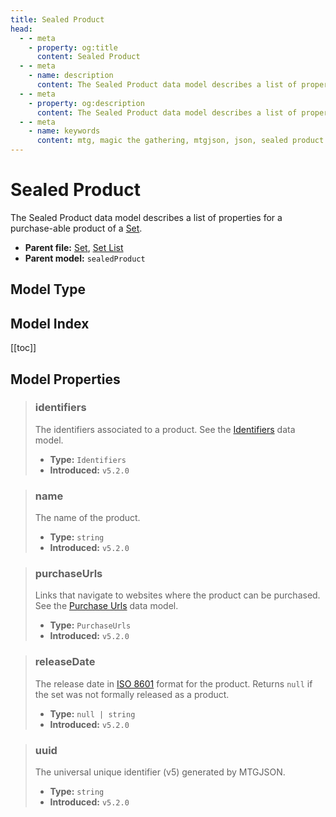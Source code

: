 ```yaml
---
title: Sealed Product
head:
  - - meta
    - property: og:title
      content: Sealed Product
  - - meta
    - name: description
      content: The Sealed Product data model describes a list of properties for a purchase-able product of a Set.
  - - meta
    - property: og:description
      content: The Sealed Product data model describes a list of properties for a purchase-able product of a Set.
  - - meta
    - name: keywords
      content: mtg, magic the gathering, mtgjson, json, sealed product
---
```


# Sealed Product

The Sealed Product data model describes a list of properties for a purchase-able product of a [Set](/data-models/set/).

- **Parent file:** [Set](/data-models/set/), [Set List](/data-models/set-list/)
- **Parent model:** `sealedProduct`

## Model Type

<ModelType type="SealedProduct" />

## Model Index

<PropertyToggler/>

[[toc]]

## Model Properties

> ### identifiers
>
> The identifiers associated to a product. See the [Identifiers](/data-models/identifiers/) data model.
>
> - **Type:** `Identifiers`
> - **Introduced:** `v5.2.0`

> ### name
>
> The name of the product.
>
> - **Type:** `string`
> - **Introduced:** `v5.2.0`

> ### purchaseUrls
>
> Links that navigate to websites where the product can be purchased. See the [Purchase Urls](/data-models/purchase-urls/) data model.
>
> - **Type:** `PurchaseUrls`
> - **Introduced:** `v5.2.0`

> ### releaseDate
>
> The release date in [ISO 8601](https://www.iso.org/iso-8601-date-and-time-format.html) format for the product. Returns `null` if the set was not formally released as a product.
>
> - **Type:** `null | string`
> - **Introduced:** `v5.2.0`

> ### uuid
>
> The universal unique identifier (v5) generated by MTGJSON.
>
> - **Type:** `string`
> - **Introduced:** `v5.2.0`

